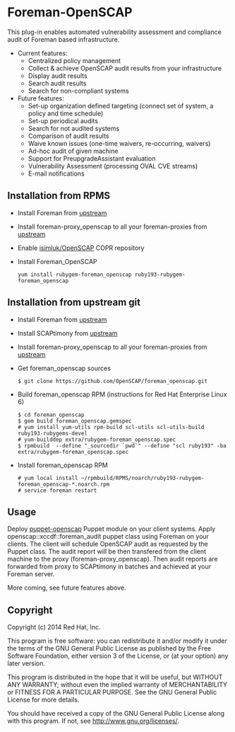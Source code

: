 # Foreman-OpenSCAP

This plug-in enables automated vulnerability assessment and compliance audit
of Foreman based infrastructure.

+ Current features:
  + Centralized policy management
  + Collect & achieve OpenSCAP audit results from your infrastructure
  + Display audit results
  + Search audit results
  + Search for non-compliant systems
+ Future features:
  + Set-up organization defined targeting (connect set of system, a policy and time schedule)
  + Set-up periodical audits
  + Search for not audited systems
  + Comparison of audit results
  + Waive known issues (one-time waivers, re-occurring, waivers)
  + Ad-hoc audit of given machine
  + Support for PreupgradeAssistant evaluation
  + Vulnerability Assessment (processing OVAL CVE streams)
  + E-mail notifications

## Installation from RPMS

- Install Foreman from [upstream](http://theforeman.org/)

- Install foreman-proxy_openscap to all your foreman-proxies from [upstream](https://github.com/OpenSCAP/foreman-proxy_openscap)

- Enable [isimluk/OpenSCAP](https://copr.fedoraproject.org/coprs/isimluk/OpenSCAP/) COPR repository

- Install Foreman_OpenSCAP

  ```
  yum install rubygem-foreman_openscap ruby193-rubygem-foreman_openscap
  ```

## Installation from upstream git

- Install Foreman from [upstream](http://theforeman.org/)
- Install SCAPtimony from [upstream](https://github.com/OpenSCAP/scaptimony)
- Install foreman-proxy_openscap to all your foreman-proxies from [upstream](https://github.com/OpenSCAP/foreman-proxy_openscap)
- Get foreman_openscap sources

  ```
  $ git clone https://github.com/OpenSCAP/foreman_openscap.git
  ```

- Build foreman_openscap RPM (instructions for Red Hat Enterprise Linux 6)

  ```
  $ cd foreman_openscap
  $ gem build foreman_openscap.gemspec
  # yum install yum-utils rpm-build scl-utils scl-utils-build ruby193-rubygems-devel
  # yum-builddep extra/rubygem-foreman_openscap.spec
  $ rpmbuild  --define "_sourcedir `pwd`" --define "scl ruby193" -ba extra/rubygem-foreman_openscap.spec
  ```

- Install foreman_openscap RPM

  ```
  # yum local install ~/rpmbuild/RPMS/noarch/ruby193-rubygem-foreman_openscap-*.noarch.rpm
  # service foreman restart
  ```

## Usage

Deploy [puppet-openscap](https://github.com/OpenSCAP/puppet-openscap) Puppet module
on your client systems. Apply openscap::xccdf::foreman_audit puppet class using Foreman
on your clients. The client will schedule OpenSCAP audit as requested by the Puppet
class. The audit report will be then transfered from the client machine to the proxy
(foreman-proxy_openscap). Then audit reports are forwarded from proxy to SCAPtimony
in batches and achieved at your Foreman server.

More coming, see future features above.

## Copyright

Copyright (c) 2014 Red Hat, Inc.

This program is free software: you can redistribute it and/or modify
it under the terms of the GNU General Public License as published by
the Free Software Foundation, either version 3 of the License, or
(at your option) any later version.

This program is distributed in the hope that it will be useful,
but WITHOUT ANY WARRANTY; without even the implied warranty of
MERCHANTABILITY or FITNESS FOR A PARTICULAR PURPOSE.  See the
GNU General Public License for more details.

You should have received a copy of the GNU General Public License
along with this program.  If not, see <http://www.gnu.org/licenses/>.

